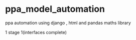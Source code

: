 # ppa_model_automation
ppa automation using django , html and pandas maths library

1 stage 1(interfaces complete)

